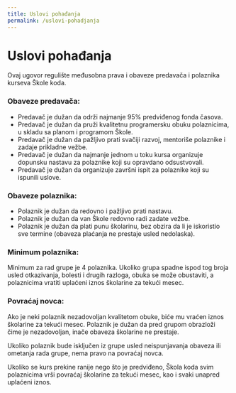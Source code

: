 ```yaml
---
title: Uslovi pohađanja
permalink: /uslovi-pohadjanja
---
```


# Uslovi pohađanja

Ovaj ugovor regulište međusobna prava i obaveze predavača i polaznika kurseva Škole koda.

### Obaveze predavača:

- Predavač je dužan da održi najmanje 95% predviđenog fonda časova.
- Predavač je dužan da pruži kvalitetnu programersku obuku polaznicima, u skladu sa planom i programom Škole.
- Predavač je dužan da pažljivo prati svačiji razvoj, mentoriše polaznike i zadaje prikladne vežbe.
- Predavač je dužan da najmanje jednom u toku kursa organizuje dopunsku nastavu za polaznike koji su opravdano odsustvovali.
- Predavač je dužan da organizuje završni ispit za polaznike koji su ispunili uslove.

### Obaveze polaznika:

- Polaznik je dužan da redovno i pažljivo prati nastavu.
- Polaznik je dužan da van Škole redovno radi zadate vežbe.
- Polaznik je dužan da plati punu školarinu, bez obzira da li je iskoristio sve termine (obaveza plaćanja ne prestaje usled nedolaska).

### Minimum polaznika:

Minimum za rad grupe je 4 polaznika. Ukoliko grupa spadne ispod tog broja usled otkazivanja, bolesti i drugih razloga, obuka se može obustaviti, a polaznicima vratiti uplaćeni iznos školarine za tekući mesec.

### Povraćaj novca:

Ako je neki polaznik nezadovoljan kvalitetom obuke, biće mu vraćen iznos školarine za tekući mesec. Polaznik je dužan da pred grupom obrazloži čime je nezadovoljan, inače obaveza školarine ne prestaje.

Ukoliko polaznik bude isključen iz grupe usled neispunjavanja obaveza ili ometanja rada grupe, nema pravo na povraćaj novca.

Ukoliko se kurs prekine ranije nego što je predviđeno, Škola koda svim polaznicima vrši povraćaj školarine za tekući mesec, kao i svaki unapred uplaćeni iznos.
